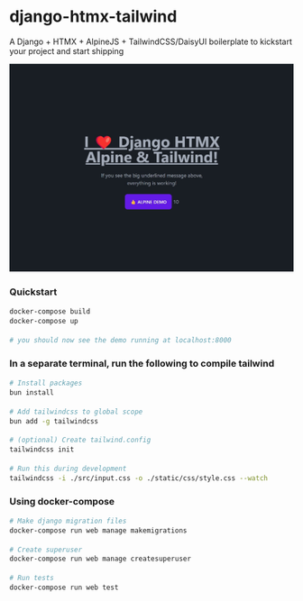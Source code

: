 # django-htmx-tailwind
A Django + HTMX + AlpineJS + TailwindCSS/DaisyUI boilerplate to kickstart your project and start shipping

![demo screenshot](https://raw.githubusercontent.com/rayonx/django-htmx-tailwind/master/static/img/demo.jpg)

### Quickstart
```sh
docker-compose build
docker-compose up

# you should now see the demo running at localhost:8000
```


### In a separate terminal, run the following to compile tailwind
```sh
# Install packages
bun install

# Add tailwindcss to global scope
bun add -g tailwindcss

# (optional) Create tailwind.config
tailwindcss init 

# Run this during development
tailwindcss -i ./src/input.css -o ./static/css/style.css --watch
```

### Using docker-compose
```sh
# Make django migration files
docker-compose run web manage makemigrations

# Create superuser
docker-compose run web manage createsuperuser

# Run tests
docker-compose run web test
```